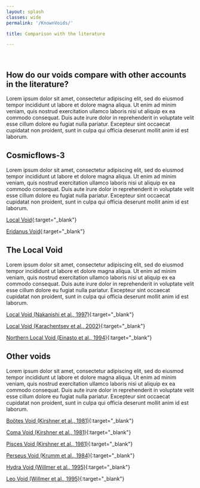 ```yaml
---
layout: splash
classes: wide
permalink: '/KnownVoids/'

title: Comparison with the literature

---
```


<br>

## How do our voids compare with other accounts in the literature?

Lorem ipsum dolor sit amet, consectetur adipiscing elit, sed do eiusmod tempor incididunt ut labore et dolore magna aliqua. Ut enim ad minim veniam, quis nostrud exercitation ullamco laboris nisi ut aliquip ex ea commodo consequat. Duis aute irure dolor in reprehenderit in voluptate velit esse cillum dolore eu fugiat nulla pariatur. Excepteur sint occaecat cupidatat non proident, sunt in culpa qui officia deserunt mollit anim id est laborum.




## Cosmicflows-3

Lorem ipsum dolor sit amet, consectetur adipiscing elit, sed do eiusmod tempor incididunt ut labore et dolore magna aliqua. Ut enim ad minim veniam, quis nostrud exercitation ullamco laboris nisi ut aliquip ex ea commodo consequat. Duis aute irure dolor in reprehenderit in voluptate velit esse cillum dolore eu fugiat nulla pariatur. Excepteur sint occaecat cupidatat non proident, sunt in culpa qui officia deserunt mollit anim id est laborum.


[Local Void](../LiteratureVoids/LocalVoidTully+2019.html){:target="_blank"}

[Eridanus Void](../LiteratureVoids/EridanusVoidTully+2019.html){:target="_blank"}


## The Local Void

Lorem ipsum dolor sit amet, consectetur adipiscing elit, sed do eiusmod tempor incididunt ut labore et dolore magna aliqua. Ut enim ad minim veniam, quis nostrud exercitation ullamco laboris nisi ut aliquip ex ea commodo consequat. Duis aute irure dolor in reprehenderit in voluptate velit esse cillum dolore eu fugiat nulla pariatur. Excepteur sint occaecat cupidatat non proident, sunt in culpa qui officia deserunt mollit anim id est laborum.

[Local Void (Nakanishi et al., 1997)](../LiteratureVoids/LocalVoidNakanishi+1997.html){:target="_blank"}

[Local Void (Karachentsev et al., 2002)](../LiteratureVoids/LocalVoidKarachentsev+2002.html){:target="_blank"}

[Northern Local Void (Einasto et al., 1994)](../LiteratureVoids/NorthernLocalVoidEinasto+1994.html){:target="_blank"}


## Other voids

Lorem ipsum dolor sit amet, consectetur adipiscing elit, sed do eiusmod tempor incididunt ut labore et dolore magna aliqua. Ut enim ad minim veniam, quis nostrud exercitation ullamco laboris nisi ut aliquip ex ea commodo consequat. Duis aute irure dolor in reprehenderit in voluptate velit esse cillum dolore eu fugiat nulla pariatur. Excepteur sint occaecat cupidatat non proident, sunt in culpa qui officia deserunt mollit anim id est laborum.


[Boötes Void (Kirshner et al., 1981)](../LiteratureVoids/BoötesVoidKirshner+1981.html){:target="_blank"}

[Coma Void (Kirshner et al., 1981)](../LiteratureVoids/ComaVoidKirshner+1981.html){:target="_blank"}

[Pisces Void (Kirshner et al., 1981)](../LiteratureVoids/PiscesVoidKirshner+1981.html){:target="_blank"}

[Perseus Void (Krumm et al., 1984)](../LiteratureVoids/PerseusVoidKrumm+1984.html){:target="_blank"}

[Hydra Void (Willmer et al., 1995)](../LiteratureVoids/HydraVoidWillmer+1995.html){:target="_blank"}

[Leo Void (Willmer et al., 1995)](../LiteratureVoids/LeoVoidWillmer+1995.html){:target="_blank"}


